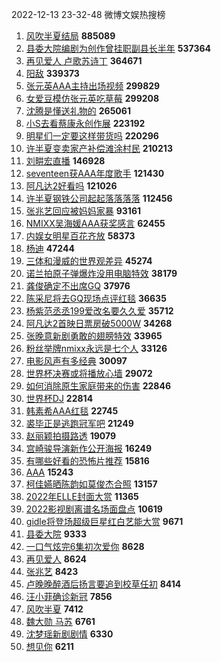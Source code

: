 2022-12-13 23-32-48 微博文娱热搜榜

1. [风吹半夏结局](https://s.weibo.com//weibo?q=%E9%A3%8E%E5%90%B9%E5%8D%8A%E5%A4%8F%E7%BB%93%E5%B1%80&Refer=top)  **885089**
2. [县委大院编剧为创作曾挂职副县长半年](https://s.weibo.com//weibo?q=%23%E5%8E%BF%E5%A7%94%E5%A4%A7%E9%99%A2%E7%BC%96%E5%89%A7%E4%B8%BA%E5%88%9B%E4%BD%9C%E6%9B%BE%E6%8C%82%E8%81%8C%E5%89%AF%E5%8E%BF%E9%95%BF%E5%8D%8A%E5%B9%B4%23&Refer=top)  **537364**
3. [再见爱人 卢歌苏诗丁](https://s.weibo.com//weibo?q=%E5%86%8D%E8%A7%81%E7%88%B1%E4%BA%BA%20%E5%8D%A2%E6%AD%8C%E8%8B%8F%E8%AF%97%E4%B8%81&Refer=top)  **364671**
4. [阳敌](https://s.weibo.com//weibo?q=%23%E9%98%B3%E6%95%8C%23&Refer=top)  **339373**
5. [张元英AAA主持出场视频](https://s.weibo.com//weibo?q=%23%E5%BC%A0%E5%85%83%E8%8B%B1AAA%E4%B8%BB%E6%8C%81%E5%87%BA%E5%9C%BA%E8%A7%86%E9%A2%91%23&Refer=top)  **299829**
6. [女爱豆模仿张元英吃草莓](https://s.weibo.com//weibo?q=%23%E5%A5%B3%E7%88%B1%E8%B1%86%E6%A8%A1%E4%BB%BF%E5%BC%A0%E5%85%83%E8%8B%B1%E5%90%83%E8%8D%89%E8%8E%93%23&Refer=top)  **299208**
7. [沈腾是懂送礼物的](https://s.weibo.com//weibo?q=%23%E6%B2%88%E8%85%BE%E6%98%AF%E6%87%82%E9%80%81%E7%A4%BC%E7%89%A9%E7%9A%84%23&Refer=top)  **265061**
8. [小S去看蔡康永创作展](https://s.weibo.com//weibo?q=%23%E5%B0%8FS%E5%8E%BB%E7%9C%8B%E8%94%A1%E5%BA%B7%E6%B0%B8%E5%88%9B%E4%BD%9C%E5%B1%95%23&Refer=top)  **223192**
9. [明星们一定要这样带货吗](https://s.weibo.com//weibo?q=%23%E6%98%8E%E6%98%9F%E4%BB%AC%E4%B8%80%E5%AE%9A%E8%A6%81%E8%BF%99%E6%A0%B7%E5%B8%A6%E8%B4%A7%E5%90%97%23&Refer=top)  **220296**
10. [许半夏变卖家产补偿滩涂村民](https://s.weibo.com//weibo?q=%23%E8%AE%B8%E5%8D%8A%E5%A4%8F%E5%8F%98%E5%8D%96%E5%AE%B6%E4%BA%A7%E8%A1%A5%E5%81%BF%E6%BB%A9%E6%B6%82%E6%9D%91%E6%B0%91%23&Refer=top)  **210213**
11. [刘畊宏直播](https://s.weibo.com//weibo?q=%23%E5%88%98%E7%95%8A%E5%AE%8F%E7%9B%B4%E6%92%AD%23&Refer=top)  **146928**
12. [seventeen获AAA年度歌手](https://s.weibo.com//weibo?q=%23seventeen%E8%8E%B7AAA%E5%B9%B4%E5%BA%A6%E6%AD%8C%E6%89%8B%23&Refer=top)  **121430**
13. [阿凡达2好看吗](https://s.weibo.com//weibo?q=%23%E9%98%BF%E5%87%A1%E8%BE%BE2%E5%A5%BD%E7%9C%8B%E5%90%97%23&Refer=top)  **121026**
14. [许半夏钢铁公司起起落落落落](https://s.weibo.com//weibo?q=%23%E8%AE%B8%E5%8D%8A%E5%A4%8F%E9%92%A2%E9%93%81%E5%85%AC%E5%8F%B8%E8%B5%B7%E8%B5%B7%E8%90%BD%E8%90%BD%E8%90%BD%E8%90%BD%23&Refer=top)  **112456**
15. [张兆艺回应被妈妈家暴](https://s.weibo.com//weibo?q=%23%E5%BC%A0%E5%85%86%E8%89%BA%E5%9B%9E%E5%BA%94%E8%A2%AB%E5%A6%88%E5%A6%88%E5%AE%B6%E6%9A%B4%23&Refer=top)  **93161**
16. [NMIXX吴海媛AAA获奖感言](https://s.weibo.com//weibo?q=%23NMIXX%E5%90%B4%E6%B5%B7%E5%AA%9BAAA%E8%8E%B7%E5%A5%96%E6%84%9F%E8%A8%80%23&Refer=top)  **62455**
17. [内娱女明星百花齐放](https://s.weibo.com//weibo?q=%23%E5%86%85%E5%A8%B1%E5%A5%B3%E6%98%8E%E6%98%9F%E7%99%BE%E8%8A%B1%E9%BD%90%E6%94%BE%23&Refer=top)  **58373**
18. [杨迪](https://s.weibo.com//weibo?q=%E6%9D%A8%E8%BF%AA&Refer=top)  **47244**
19. [三体和漫威的世界观差异](https://s.weibo.com//weibo?q=%23%E4%B8%89%E4%BD%93%E5%92%8C%E6%BC%AB%E5%A8%81%E7%9A%84%E4%B8%96%E7%95%8C%E8%A7%82%E5%B7%AE%E5%BC%82%23&Refer=top)  **45274**
20. [诺兰拍原子弹爆炸没用电脑特效](https://s.weibo.com//weibo?q=%23%E8%AF%BA%E5%85%B0%E6%8B%8D%E5%8E%9F%E5%AD%90%E5%BC%B9%E7%88%86%E7%82%B8%E6%B2%A1%E7%94%A8%E7%94%B5%E8%84%91%E7%89%B9%E6%95%88%23&Refer=top)  **38179**
21. [龚俊确定不出席GQ](https://s.weibo.com//weibo?q=%23%E9%BE%9A%E4%BF%8A%E7%A1%AE%E5%AE%9A%E4%B8%8D%E5%87%BA%E5%B8%ADGQ%23&Refer=top)  **37976**
22. [陈采尼将去GQ现场点评红毯](https://s.weibo.com//weibo?q=%23%E9%99%88%E9%87%87%E5%B0%BC%E5%B0%86%E5%8E%BBGQ%E7%8E%B0%E5%9C%BA%E7%82%B9%E8%AF%84%E7%BA%A2%E6%AF%AF%23&Refer=top)  **36635**
23. [杨紫范丞丞199爱改名要久久爱](https://s.weibo.com//weibo?q=%23%E6%9D%A8%E7%B4%AB%E8%8C%83%E4%B8%9E%E4%B8%9E199%E7%88%B1%E6%94%B9%E5%90%8D%E8%A6%81%E4%B9%85%E4%B9%85%E7%88%B1%23&Refer=top)  **35712**
24. [阿凡达2首映日票房破5000W](https://s.weibo.com//weibo?q=%23%E9%98%BF%E5%87%A1%E8%BE%BE2%E9%A6%96%E6%98%A0%E6%97%A5%E7%A5%A8%E6%88%BF%E7%A0%B45000W%23&Refer=top)  **34268**
25. [张晚意新剧勇敢的翅膀特效](https://s.weibo.com//weibo?q=%23%E5%BC%A0%E6%99%9A%E6%84%8F%E6%96%B0%E5%89%A7%E5%8B%87%E6%95%A2%E7%9A%84%E7%BF%85%E8%86%80%E7%89%B9%E6%95%88%23&Refer=top)  **33965**
26. [粉丝举牌nmixx永远是七个人](https://s.weibo.com//weibo?q=%23%E7%B2%89%E4%B8%9D%E4%B8%BE%E7%89%8Cnmixx%E6%B0%B8%E8%BF%9C%E6%98%AF%E4%B8%83%E4%B8%AA%E4%BA%BA%23&Refer=top)  **33126**
27. [电影风声有多经典](https://s.weibo.com//weibo?q=%23%E7%94%B5%E5%BD%B1%E9%A3%8E%E5%A3%B0%E6%9C%89%E5%A4%9A%E7%BB%8F%E5%85%B8%23&Refer=top)  **30097**
28. [世界杯决赛或将播放心墙](https://s.weibo.com//weibo?q=%23%E4%B8%96%E7%95%8C%E6%9D%AF%E5%86%B3%E8%B5%9B%E6%88%96%E5%B0%86%E6%92%AD%E6%94%BE%E5%BF%83%E5%A2%99%23&Refer=top)  **29072**
29. [如何消除原生家庭带来的伤害](https://s.weibo.com//weibo?q=%23%E5%A6%82%E4%BD%95%E6%B6%88%E9%99%A4%E5%8E%9F%E7%94%9F%E5%AE%B6%E5%BA%AD%E5%B8%A6%E6%9D%A5%E7%9A%84%E4%BC%A4%E5%AE%B3%23&Refer=top)  **22846**
30. [世界杯DJ](https://s.weibo.com//weibo?q=%23%E4%B8%96%E7%95%8C%E6%9D%AFDJ%23&Refer=top)  **22814**
31. [韩素希AAA红毯](https://s.weibo.com//weibo?q=%23%E9%9F%A9%E7%B4%A0%E5%B8%8CAAA%E7%BA%A2%E6%AF%AF%23&Refer=top)  **22745**
32. [裘毕正是逃跑冠军吧](https://s.weibo.com//weibo?q=%23%E8%A3%98%E6%AF%95%E6%AD%A3%E6%98%AF%E9%80%83%E8%B7%91%E5%86%A0%E5%86%9B%E5%90%A7%23&Refer=top)  **21249**
33. [赵丽颖拍摄路透](https://s.weibo.com//weibo?q=%23%E8%B5%B5%E4%B8%BD%E9%A2%96%E6%8B%8D%E6%91%84%E8%B7%AF%E9%80%8F%23&Refer=top)  **19079**
34. [宫崎骏导演新作公开海报](https://s.weibo.com//weibo?q=%23%E5%AE%AB%E5%B4%8E%E9%AA%8F%E5%AF%BC%E6%BC%94%E6%96%B0%E4%BD%9C%E5%85%AC%E5%BC%80%E6%B5%B7%E6%8A%A5%23&Refer=top)  **16249**
35. [有哪些好看的恐怖片推荐](https://s.weibo.com//weibo?q=%23%E6%9C%89%E5%93%AA%E4%BA%9B%E5%A5%BD%E7%9C%8B%E7%9A%84%E6%81%90%E6%80%96%E7%89%87%E6%8E%A8%E8%8D%90%23&Refer=top)  **15816**
36. [AAA](https://s.weibo.com//weibo?q=AAA&Refer=top)  **15243**
37. [柯佳嬿晒陈韵如莫俊杰合照](https://s.weibo.com//weibo?q=%23%E6%9F%AF%E4%BD%B3%E5%AC%BF%E6%99%92%E9%99%88%E9%9F%B5%E5%A6%82%E8%8E%AB%E4%BF%8A%E6%9D%B0%E5%90%88%E7%85%A7%23&Refer=top)  **13157**
38. [2022年ELLE封面大赏](https://s.weibo.com//weibo?q=%232022%E5%B9%B4ELLE%E5%B0%81%E9%9D%A2%E5%A4%A7%E8%B5%8F%23&Refer=top)  **11365**
39. [2022影视剧离谱名场面盘点](https://s.weibo.com//weibo?q=%232022%E5%BD%B1%E8%A7%86%E5%89%A7%E7%A6%BB%E8%B0%B1%E5%90%8D%E5%9C%BA%E9%9D%A2%E7%9B%98%E7%82%B9%23&Refer=top)  **10619**
40. [gidle将登场超级巨星红白艺能大赏](https://s.weibo.com//weibo?q=%23gidle%E5%B0%86%E7%99%BB%E5%9C%BA%E8%B6%85%E7%BA%A7%E5%B7%A8%E6%98%9F%E7%BA%A2%E7%99%BD%E8%89%BA%E8%83%BD%E5%A4%A7%E8%B5%8F%23&Refer=top)  **9671**
41. [县委大院](https://s.weibo.com//weibo?q=%E5%8E%BF%E5%A7%94%E5%A4%A7%E9%99%A2&Refer=top)  **9333**
42. [一口气炫完6集初次爱你](https://s.weibo.com//weibo?q=%23%E4%B8%80%E5%8F%A3%E6%B0%94%E7%82%AB%E5%AE%8C6%E9%9B%86%E5%88%9D%E6%AC%A1%E7%88%B1%E4%BD%A0%23&Refer=top)  **8628**
43. [再见爱人](https://s.weibo.com//weibo?q=%E5%86%8D%E8%A7%81%E7%88%B1%E4%BA%BA&Refer=top)  **8624**
44. [张兆艺](https://s.weibo.com//weibo?q=%E5%BC%A0%E5%85%86%E8%89%BA&Refer=top)  **8423**
45. [卢晚晚醉酒后扬言要追到校草任初](https://s.weibo.com//weibo?q=%23%E5%8D%A2%E6%99%9A%E6%99%9A%E9%86%89%E9%85%92%E5%90%8E%E6%89%AC%E8%A8%80%E8%A6%81%E8%BF%BD%E5%88%B0%E6%A0%A1%E8%8D%89%E4%BB%BB%E5%88%9D%23&Refer=top)  **8414**
46. [汪小菲确诊新冠](https://s.weibo.com//weibo?q=%23%E6%B1%AA%E5%B0%8F%E8%8F%B2%E7%A1%AE%E8%AF%8A%E6%96%B0%E5%86%A0%23&Refer=top)  **7856**
47. [风吹半夏](https://s.weibo.com//weibo?q=%E9%A3%8E%E5%90%B9%E5%8D%8A%E5%A4%8F&Refer=top)  **7412**
48. [魏大勋 马苏](https://s.weibo.com//weibo?q=%E9%AD%8F%E5%A4%A7%E5%8B%8B%20%E9%A9%AC%E8%8B%8F&Refer=top)  **6761**
49. [沈梦瑶新剧剧情](https://s.weibo.com//weibo?q=%23%E6%B2%88%E6%A2%A6%E7%91%B6%E6%96%B0%E5%89%A7%E5%89%A7%E6%83%85%23&Refer=top)  **6330**
50. [想见你](https://s.weibo.com//weibo?q=%E6%83%B3%E8%A7%81%E4%BD%A0&Refer=top)  **6211**
